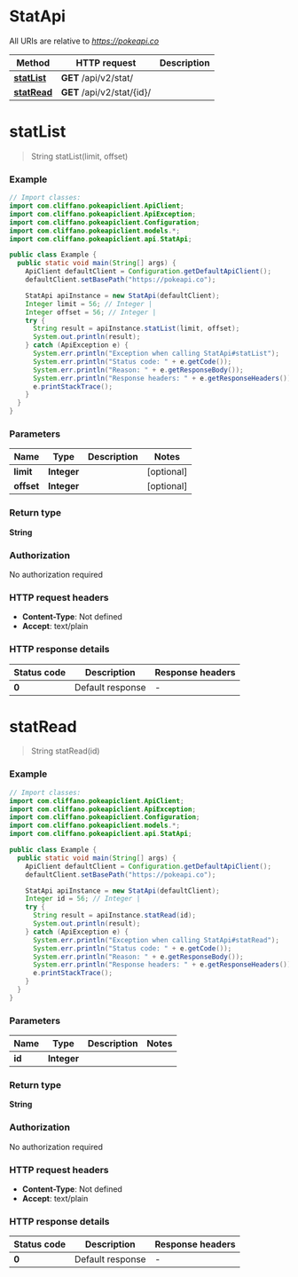 # StatApi

All URIs are relative to *https://pokeapi.co*

| Method | HTTP request | Description |
|------------- | ------------- | -------------|
| [**statList**](StatApi.md#statList) | **GET** /api/v2/stat/ |  |
| [**statRead**](StatApi.md#statRead) | **GET** /api/v2/stat/{id}/ |  |


<a id="statList"></a>
# **statList**
> String statList(limit, offset)



### Example
```java
// Import classes:
import com.cliffano.pokeapiclient.ApiClient;
import com.cliffano.pokeapiclient.ApiException;
import com.cliffano.pokeapiclient.Configuration;
import com.cliffano.pokeapiclient.models.*;
import com.cliffano.pokeapiclient.api.StatApi;

public class Example {
  public static void main(String[] args) {
    ApiClient defaultClient = Configuration.getDefaultApiClient();
    defaultClient.setBasePath("https://pokeapi.co");

    StatApi apiInstance = new StatApi(defaultClient);
    Integer limit = 56; // Integer | 
    Integer offset = 56; // Integer | 
    try {
      String result = apiInstance.statList(limit, offset);
      System.out.println(result);
    } catch (ApiException e) {
      System.err.println("Exception when calling StatApi#statList");
      System.err.println("Status code: " + e.getCode());
      System.err.println("Reason: " + e.getResponseBody());
      System.err.println("Response headers: " + e.getResponseHeaders());
      e.printStackTrace();
    }
  }
}
```

### Parameters

| Name | Type | Description  | Notes |
|------------- | ------------- | ------------- | -------------|
| **limit** | **Integer**|  | [optional] |
| **offset** | **Integer**|  | [optional] |

### Return type

**String**

### Authorization

No authorization required

### HTTP request headers

 - **Content-Type**: Not defined
 - **Accept**: text/plain

### HTTP response details
| Status code | Description | Response headers |
|-------------|-------------|------------------|
| **0** | Default response |  -  |

<a id="statRead"></a>
# **statRead**
> String statRead(id)



### Example
```java
// Import classes:
import com.cliffano.pokeapiclient.ApiClient;
import com.cliffano.pokeapiclient.ApiException;
import com.cliffano.pokeapiclient.Configuration;
import com.cliffano.pokeapiclient.models.*;
import com.cliffano.pokeapiclient.api.StatApi;

public class Example {
  public static void main(String[] args) {
    ApiClient defaultClient = Configuration.getDefaultApiClient();
    defaultClient.setBasePath("https://pokeapi.co");

    StatApi apiInstance = new StatApi(defaultClient);
    Integer id = 56; // Integer | 
    try {
      String result = apiInstance.statRead(id);
      System.out.println(result);
    } catch (ApiException e) {
      System.err.println("Exception when calling StatApi#statRead");
      System.err.println("Status code: " + e.getCode());
      System.err.println("Reason: " + e.getResponseBody());
      System.err.println("Response headers: " + e.getResponseHeaders());
      e.printStackTrace();
    }
  }
}
```

### Parameters

| Name | Type | Description  | Notes |
|------------- | ------------- | ------------- | -------------|
| **id** | **Integer**|  | |

### Return type

**String**

### Authorization

No authorization required

### HTTP request headers

 - **Content-Type**: Not defined
 - **Accept**: text/plain

### HTTP response details
| Status code | Description | Response headers |
|-------------|-------------|------------------|
| **0** | Default response |  -  |

